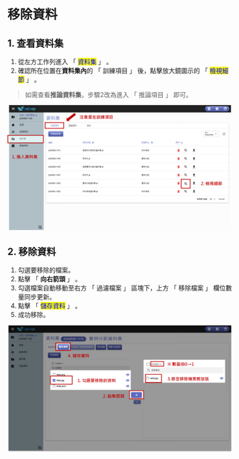 # 移除資料

## 1. 查看資料集

1. 從左方工作列進入 「 <mark style="color:blue;">資料集</mark> 」 。
2. 確認所在位置在**資料集內**的 「 訓練項目 」 後，點擊放大鏡圖示的 「 <mark style="color:blue;">檢視細節</mark> 」 。

> 如需查看**推論資料集**，步驟2改為進入 「 推論項目 」 即可。

![alt text](image-19.png)

## 2. 移除資料

1. 勾選要移除的檔案。
2. 點擊 「 **向右箭頭** 」 。
3. 勾選檔案自動移動至右方 「 過濾檔案 」 區塊下，上方 「 移除檔案 」 欄位數量同步更新。
4. 點擊 「 <mark style="color:blue;">儲存資料</mark> 」 。
5. 成功移除。

![alt text](image-20.png)
